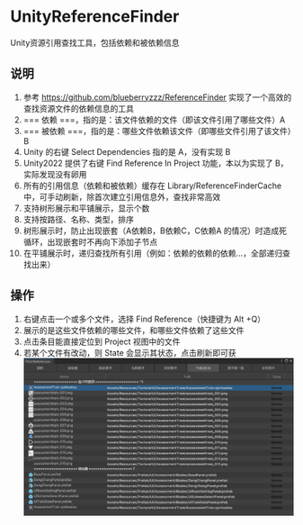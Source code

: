 # UnityReferenceFinder
Unity资源引用查找工具，包括依赖和被依赖信息
## 说明
1. 参考 https://github.com/blueberryzzz/ReferenceFinder 实现了一个高效的查找资源文件的依赖信息的工具
2. === 依赖 ===，指的是：该文件依赖的文件（即该文件引用了哪些文件）A 
3. === 被依赖 ===，指的是：哪些文件依赖该文件（即哪些文件引用了该文件）B
4. Unity 的右键 Select Dependencies 指的是 A，没有实现 B
5. Unity2022 提供了右键 Find Reference In Project 功能，本以为实现了 B，实际发现没有卵用
6. 所有的引用信息（依赖和被依赖）缓存在 Library/ReferenceFinderCache 中，可手动刷新，除首次建立引用信息外，查找非常高效
7. 支持树形展示和平铺展示，显示个数
8. 支持按路径、名称、类型，排序
9. 树形展示时，防止出现嵌套（A依赖B，B依赖C，C依赖A 的情况）时造成死循环，出现嵌套时不再向下添加子节点
10. 在平铺展示时，递归查找所有引用（例如：依赖的依赖的依赖...，全部递归查找出来）
## 操作
1. 右键点击一个或多个文件，选择 Find Reference（快捷键为 Alt +Q）
2. 展示的是这些文件依赖的哪些文件，和哪些文件依赖了这些文件
3. 点击条目能直接定位到 Project 视图中的文件
4. 若某个文件有改动，则 State 会显示其状态，点击刷新即可获
![示意图](./window.png)
   

